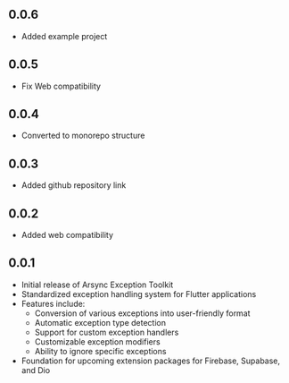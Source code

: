 ## 0.0.6

* Added example project

## 0.0.5

* Fix Web compatibility

## 0.0.4

* Converted to monorepo structure

## 0.0.3

* Added github repository link

## 0.0.2

* Added web compatibility

## 0.0.1

* Initial release of Arsync Exception Toolkit
* Standardized exception handling system for Flutter applications
* Features include:
  * Conversion of various exceptions into user-friendly format
  * Automatic exception type detection
  * Support for custom exception handlers
  * Customizable exception modifiers
  * Ability to ignore specific exceptions
* Foundation for upcoming extension packages for Firebase, Supabase, and Dio
